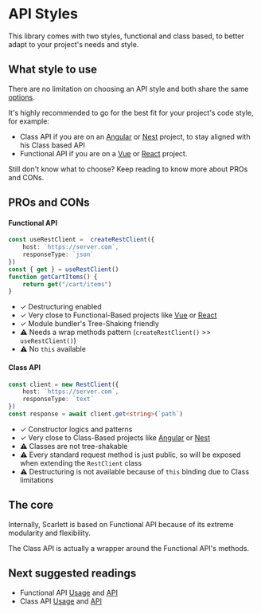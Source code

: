 # API Styles

This library comes with two styles, functional and class based, to better adapt to your project's needs and style.

## What style to use

There are no limitation on choosing an API style and both share the same [options](/api/request-options).

It's highly recommended to go for the best fit for your project's code style, for example:
* Class API if you are on an [Angular](https://angular.io/) or [Nest](https://nestjs.com/) project, to stay aligned with his Class based API
* Functional API if you are on a [Vue](https://vuejs.org/) or [React](https://react.dev/) project.

Still don't know what to choose? Keep reading to know more about PROs and CONs.

## PROs and CONs

#### Functional API

```typescript
const useRestClient =  createRestClient({
	host: `https://server.com`,
	responseType: `json`
})
const { get } = useRestClient()
function getCartItems() {
	return get("/cart/items")
}
```
 * ✓ Destructuring enabled
 * ✓ Very close to Functional-Based projects like [Vue](https://vuejs.org/) or [React](https://react.dev/)
 * ✓ Module bundler's Tree-Shaking friendly
 * ⚠️ Needs a wrap methods pattern (`createRestClient()` >> `useRestClient()`)
 * ⚠️ No `this` available

#### Class API

```typescript
const client = new RestClient({
	host: `https://server.com`,
	responseType: `text`
})
const response = await client.get<string>(`path`)
```
 * ✓ Constructor logics and patterns
 * ✓ Very close to Class-Based projects like [Angular](https://angular.io/) or [Nest](https://nestjs.com/)
 * ⚠️ Classes are not tree-shakable
 * ⚠️ Every standard request method is just public, so will be exposed when extending the `RestClient` class
 * ⚠️ Destructuring is not available because of `this` binding due to Class limitations

## The core

Internally, Scarlett is based on Functional API because of its extreme modularity and flexibility.

The Class API is actually a wrapper around the Functional API's methods.

## Next suggested readings

* Functional API [Usage](/guide/functional) and [API](/api/functional)
* Class API [Usage](/guide/class) and [API](/api/class)